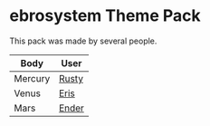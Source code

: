 # ebrosystem Theme Pack

This pack was made by several people.

| Body        | User                                      |
| ----------- | ---------------------------------------   |
| Mercury     | [Rusty](https://rustycaard.carrd.co/)     |
| Venus       | [Eris](https://starryfansquid.tumblr.com) |
| Mars        | [Ender](https://enderesting.tumblr.com)   |


